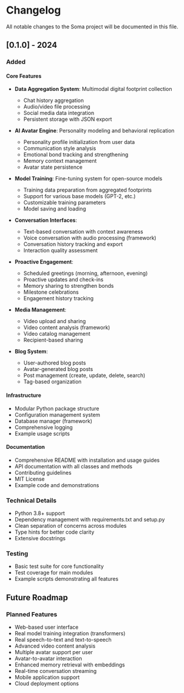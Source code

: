 # Changelog

All notable changes to the Soma project will be documented in this file.

## [0.1.0] - 2024

### Added

#### Core Features
- **Data Aggregation System**: Multimodal digital footprint collection
  - Chat history aggregation
  - Audio/video file processing
  - Social media data integration
  - Persistent storage with JSON export

- **AI Avatar Engine**: Personality modeling and behavioral replication
  - Personality profile initialization from user data
  - Communication style analysis
  - Emotional bond tracking and strengthening
  - Memory context management
  - Avatar state persistence

- **Model Training**: Fine-tuning system for open-source models
  - Training data preparation from aggregated footprints
  - Support for various base models (GPT-2, etc.)
  - Customizable training parameters
  - Model saving and loading

- **Conversation Interfaces**:
  - Text-based conversation with context awareness
  - Voice conversation with audio processing (framework)
  - Conversation history tracking and export
  - Interaction quality assessment

- **Proactive Engagement**:
  - Scheduled greetings (morning, afternoon, evening)
  - Proactive updates and check-ins
  - Memory sharing to strengthen bonds
  - Milestone celebrations
  - Engagement history tracking

- **Media Management**:
  - Video upload and sharing
  - Video content analysis (framework)
  - Video catalog management
  - Recipient-based sharing

- **Blog System**:
  - User-authored blog posts
  - Avatar-generated blog posts
  - Post management (create, update, delete, search)
  - Tag-based organization

#### Infrastructure
- Modular Python package structure
- Configuration management system
- Database manager (framework)
- Comprehensive logging
- Example usage scripts

#### Documentation
- Comprehensive README with installation and usage guides
- API documentation with all classes and methods
- Contributing guidelines
- MIT License
- Example code and demonstrations

### Technical Details
- Python 3.8+ support
- Dependency management with requirements.txt and setup.py
- Clean separation of concerns across modules
- Type hints for better code clarity
- Extensive docstrings

### Testing
- Basic test suite for core functionality
- Test coverage for main modules
- Example scripts demonstrating all features

## Future Roadmap

### Planned Features
- Web-based user interface
- Real model training integration (transformers)
- Real speech-to-text and text-to-speech
- Advanced video content analysis
- Multiple avatar support per user
- Avatar-to-avatar interaction
- Enhanced memory retrieval with embeddings
- Real-time conversation streaming
- Mobile application support
- Cloud deployment options
